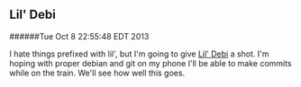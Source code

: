 Lil' Debi
---------
######Tue Oct  8 22:55:48 EDT 2013

I hate things prefixed with lil', but I'm going to give [Lil' Debi](https://guardianproject.info/2011/06/18/easy-installer-for-debian-on-android/) a shot. I'm hoping with proper debian and git on my phone I'll be able to make commits while on the train. We'll see how well this goes.
